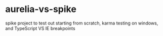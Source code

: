 aurelia-vs-spike
================

spike project to test out starting from scratch, karma testing on windows, and TypeScript VS IE breakpoints
